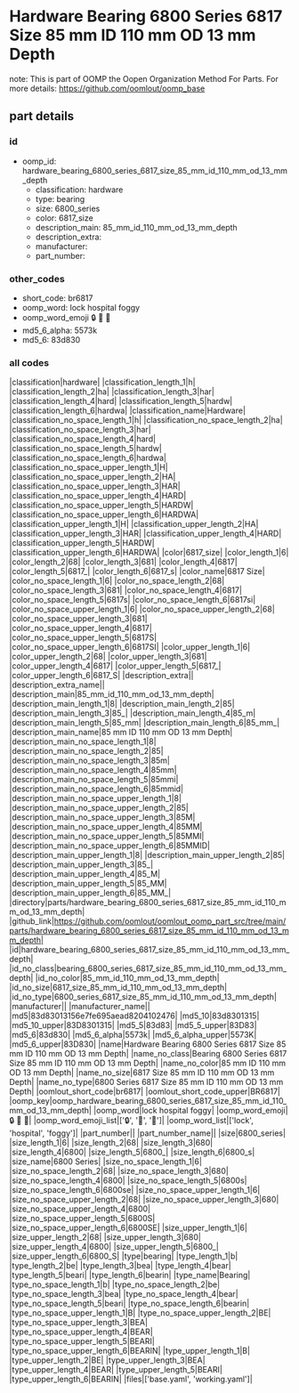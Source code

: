 # Hardware Bearing 6800 Series 6817 Size 85 mm ID 110 mm OD 13 mm Depth  

note: This is part of OOMP the Oopen Organization Method For Parts. For more details: https://github.com/oomlout/oomp_base

##  part details





### id
* oomp_id: hardware_bearing_6800_series_6817_size_85_mm_id_110_mm_od_13_mm_depth
  * classification: hardware
  * type: bearing
  * size: 6800_series
  * color: 6817_size
  * description_main: 85_mm_id_110_mm_od_13_mm_depth
  * description_extra: 
  * manufacturer: 
  * part_number: 

### other_codes
* short_code: br6817
* oomp_word: lock hospital foggy
* oomp_word_emoji :lock: :hospital: :foggy:
* md5_6_alpha: 5573k
* md5_6: 83d830

### all codes 
|classification|hardware|
|classification_length_1|h|
|classification_length_2|ha|
|classification_length_3|har|
|classification_length_4|hard|
|classification_length_5|hardw|
|classification_length_6|hardwa|
|classification_name|Hardware|
|classification_no_space_length_1|h|
|classification_no_space_length_2|ha|
|classification_no_space_length_3|har|
|classification_no_space_length_4|hard|
|classification_no_space_length_5|hardw|
|classification_no_space_length_6|hardwa|
|classification_no_space_upper_length_1|H|
|classification_no_space_upper_length_2|HA|
|classification_no_space_upper_length_3|HAR|
|classification_no_space_upper_length_4|HARD|
|classification_no_space_upper_length_5|HARDW|
|classification_no_space_upper_length_6|HARDWA|
|classification_upper_length_1|H|
|classification_upper_length_2|HA|
|classification_upper_length_3|HAR|
|classification_upper_length_4|HARD|
|classification_upper_length_5|HARDW|
|classification_upper_length_6|HARDWA|
|color|6817_size|
|color_length_1|6|
|color_length_2|68|
|color_length_3|681|
|color_length_4|6817|
|color_length_5|6817_|
|color_length_6|6817_s|
|color_name|6817 Size|
|color_no_space_length_1|6|
|color_no_space_length_2|68|
|color_no_space_length_3|681|
|color_no_space_length_4|6817|
|color_no_space_length_5|6817s|
|color_no_space_length_6|6817si|
|color_no_space_upper_length_1|6|
|color_no_space_upper_length_2|68|
|color_no_space_upper_length_3|681|
|color_no_space_upper_length_4|6817|
|color_no_space_upper_length_5|6817S|
|color_no_space_upper_length_6|6817SI|
|color_upper_length_1|6|
|color_upper_length_2|68|
|color_upper_length_3|681|
|color_upper_length_4|6817|
|color_upper_length_5|6817_|
|color_upper_length_6|6817_S|
|description_extra||
|description_extra_name||
|description_main|85_mm_id_110_mm_od_13_mm_depth|
|description_main_length_1|8|
|description_main_length_2|85|
|description_main_length_3|85_|
|description_main_length_4|85_m|
|description_main_length_5|85_mm|
|description_main_length_6|85_mm_|
|description_main_name|85 mm ID 110 mm OD 13 mm Depth|
|description_main_no_space_length_1|8|
|description_main_no_space_length_2|85|
|description_main_no_space_length_3|85m|
|description_main_no_space_length_4|85mm|
|description_main_no_space_length_5|85mmi|
|description_main_no_space_length_6|85mmid|
|description_main_no_space_upper_length_1|8|
|description_main_no_space_upper_length_2|85|
|description_main_no_space_upper_length_3|85M|
|description_main_no_space_upper_length_4|85MM|
|description_main_no_space_upper_length_5|85MMI|
|description_main_no_space_upper_length_6|85MMID|
|description_main_upper_length_1|8|
|description_main_upper_length_2|85|
|description_main_upper_length_3|85_|
|description_main_upper_length_4|85_M|
|description_main_upper_length_5|85_MM|
|description_main_upper_length_6|85_MM_|
|directory|parts/hardware_bearing_6800_series_6817_size_85_mm_id_110_mm_od_13_mm_depth|
|github_link|https://github.com/oomlout/oomlout_oomp_part_src/tree/main/parts/hardware_bearing_6800_series_6817_size_85_mm_id_110_mm_od_13_mm_depth|
|id|hardware_bearing_6800_series_6817_size_85_mm_id_110_mm_od_13_mm_depth|
|id_no_class|bearing_6800_series_6817_size_85_mm_id_110_mm_od_13_mm_depth|
|id_no_color|85_mm_id_110_mm_od_13_mm_depth|
|id_no_size|6817_size_85_mm_id_110_mm_od_13_mm_depth|
|id_no_type|6800_series_6817_size_85_mm_id_110_mm_od_13_mm_depth|
|manufacturer||
|manufacturer_name||
|md5|83d83013156e7fe695aead8204102476|
|md5_10|83d8301315|
|md5_10_upper|83D8301315|
|md5_5|83d83|
|md5_5_upper|83D83|
|md5_6|83d830|
|md5_6_alpha|5573k|
|md5_6_alpha_upper|5573K|
|md5_6_upper|83D830|
|name|Hardware Bearing 6800 Series 6817 Size 85 mm ID 110 mm OD 13 mm Depth|
|name_no_class|Bearing 6800 Series 6817 Size 85 mm ID 110 mm OD 13 mm Depth|
|name_no_color|85 mm ID 110 mm OD 13 mm Depth|
|name_no_size|6817 Size 85 mm ID 110 mm OD 13 mm Depth|
|name_no_type|6800 Series 6817 Size 85 mm ID 110 mm OD 13 mm Depth|
|oomlout_short_code|br6817|
|oomlout_short_code_upper|BR6817|
|oomp_key|oomp_hardware_bearing_6800_series_6817_size_85_mm_id_110_mm_od_13_mm_depth|
|oomp_word|lock hospital foggy|
|oomp_word_emoji|:lock: :hospital: :foggy:|
|oomp_word_emoji_list|[':lock:', ':hospital:', ':foggy:']|
|oomp_word_list|['lock', 'hospital', 'foggy']|
|part_number||
|part_number_name||
|size|6800_series|
|size_length_1|6|
|size_length_2|68|
|size_length_3|680|
|size_length_4|6800|
|size_length_5|6800_|
|size_length_6|6800_s|
|size_name|6800 Series|
|size_no_space_length_1|6|
|size_no_space_length_2|68|
|size_no_space_length_3|680|
|size_no_space_length_4|6800|
|size_no_space_length_5|6800s|
|size_no_space_length_6|6800se|
|size_no_space_upper_length_1|6|
|size_no_space_upper_length_2|68|
|size_no_space_upper_length_3|680|
|size_no_space_upper_length_4|6800|
|size_no_space_upper_length_5|6800S|
|size_no_space_upper_length_6|6800SE|
|size_upper_length_1|6|
|size_upper_length_2|68|
|size_upper_length_3|680|
|size_upper_length_4|6800|
|size_upper_length_5|6800_|
|size_upper_length_6|6800_S|
|type|bearing|
|type_length_1|b|
|type_length_2|be|
|type_length_3|bea|
|type_length_4|bear|
|type_length_5|beari|
|type_length_6|bearin|
|type_name|Bearing|
|type_no_space_length_1|b|
|type_no_space_length_2|be|
|type_no_space_length_3|bea|
|type_no_space_length_4|bear|
|type_no_space_length_5|beari|
|type_no_space_length_6|bearin|
|type_no_space_upper_length_1|B|
|type_no_space_upper_length_2|BE|
|type_no_space_upper_length_3|BEA|
|type_no_space_upper_length_4|BEAR|
|type_no_space_upper_length_5|BEARI|
|type_no_space_upper_length_6|BEARIN|
|type_upper_length_1|B|
|type_upper_length_2|BE|
|type_upper_length_3|BEA|
|type_upper_length_4|BEAR|
|type_upper_length_5|BEARI|
|type_upper_length_6|BEARIN|
|files|['base.yaml', 'working.yaml']|
